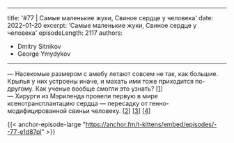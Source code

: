 
---
title: '#77 | Самые маленькие жуки, Свиное сердце у человека'
date: 2022-01-20
excerpt: 'Самые маленькие жуки, Свиное сердце у человека'
episodeLength: 2117
authors:
  - Dmitry Sitnikov
  - George Ymydykov
---

— Насекомые размером с амебу летают совсем не так, как большие. Крылья у них устроены иначе, и махать ими тоже приходится по-другому. Как ученые вообще смогли это узнать? [[1](https://nplus1.ru/material/2022/01/20/nanobug-flying)]<br/>
— Хирурги из Мэриленда провели первую в мире ксенотрансплантацию сердца — пересадку от генно-модифицированной свиньи человеку. [[2](https://nplus1.ru/news/2022/01/11/pigs-heart-to-human)] [[3](https://www.medschool.umaryland.edu/news/2022/University-of-Maryland-School-of-Medicine-Faculty-Scientists-and-Clinicians-Perform-Historic-First-Successful-Transplant-of-Porcine-Heart-into-Adult-Human-with-End-Stage-Heart-Disease.html)] [[4](https://pubmed.ncbi.nlm.nih.gov/27045379/)]

{{< anchor-episode-large "https://anchor.fm/t-kittens/embed/episodes/--77-e1d87pl" >}}
